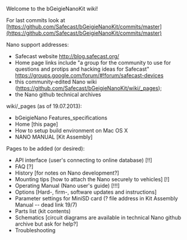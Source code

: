 Welcome to the bGeigieNanoKit wiki!

For last commits look at [https://github.com/Safecast/bGeigieNanoKit/commits/master](https://github.com/Safecast/bGeigieNanoKit/commits/master)

Nano support addresses: 
* Safecast website http://blog.safecast.org/ 
* Home page links include "a group for the community to use for questions and protips and hacking ideas for Safecast"  https://groups.google.com/forum/#!forum/safecast-devices 
* this community-edited Nano wiki (https://github.com/Safecast/bGeigieNanoKit/wiki/_pages);
* the Nano github technical archives

wiki/_pages (as of 19.07.2013):
* bGeigieNano Features_specifications
* Home   [this page]
* How to setup build environment on Mac OS X
* NANO MANUAL [Kit Assembly] 

Pages to be added (or desired):
* API interface (user's connecting to online database) [!!]
* FAQ [?]
* History [for notes on Nano development?]  
* Mounting tips [how to attach the Nano securely to vehicles] [!]
* Operating Manual (Nano user's guide) [!!!]
* Options [Hard-, firm-, software updates and instructions] 
* Parameter settings for MiniSD card (? file address in Kit Assembly Manual -- dead link 19/7) 
* Parts list  (kit contents)
* Schematics [circuit diagrams are available in technical Nano github archive but ask for help?]
* Troubleshooting 
